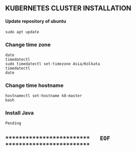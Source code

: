 ## KUBERNETES CLUSTER INSTALLATION

#### Update repository of ubuntu
```
sudo apt update
```

### Change time zone
```
date
timedatectl
sudo timedatectl set-timezone Asia/Kolkata
timedatectl
date
```

### Change time hostname
```
hostnamectl set-hostname k8-master
bash
```

### Install Java
```
Pending        
```


## `*************************   EOF   *************************`
